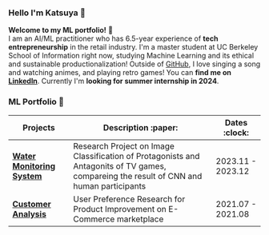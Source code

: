 ### Hello I'm Katsuya 👋
**Welcome to my ML portfolio!** :star_struck: <br> 
I am an AI/ML practitioner who has 6.5-year experience of **tech entrepreneurship** in the retail industry. I'm a master student at UC Berkeley School of Information right now, studying Machine Learning and its ethical and sustainable productionalization! Outside of [GitHub](https://github.com/BenBooby/ML_showcase), I love singing a song and watching animes, and playing retro games! You can **find me on [LinkedIn](https://www.linkedin.com/in/katsuya-masaki/)**. Currently I'm **looking for summer internship in 2024**.

### ML Portfolio :robot:

|      Projects   |     Description :paper:   | Dates :clock: |
|-----------------|---------------------------|---------------|
| [**Water Monitoring System**](https://github.com/BenBooby/Classification/) | Research Project on Image Classification of Protagonists and Antagonits of TV games, compareing the result of CNN and human participants| 2023.11 - 2023.12 |
| [**Customer Analysis**](https://github.com/BenBooby/Customer) | User Preference Research for Product Improvement on E-Commerce marketplace | 2021.07 - 2021.08 |

